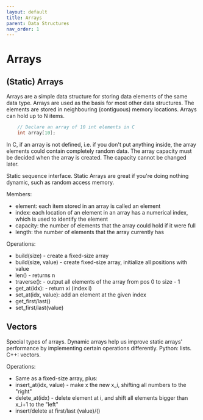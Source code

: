 ```yaml
---
layout: default
title: Arrays
parent: Data Structures
nav_order: 1
---
```


# Arrays

## (Static) Arrays

Arrays are a simple data structure for storing data elements of the same data type.
Arrays are used as the basis for most other data structures. The elements are stored
in neighbouring (contiguous) memory locations. Arrays can hold up to N items.

```c
    // Declare an array of 10 int elements in C
    int array[10];
```

In C, if an array is not defined, i.e. if you don't put anything inside, the array
elements could contain completely random data. The array capacity must be decided when
the array is created. The capacity cannot be changed later.

Static sequence interface. Static Arrays are great if you're doing nothing dynamic,
such as random access memory.

Members:
  
* element: each item stored in an array is called an element
* index: each location of an element in an array has a numerical index, which is used to
identify the element
* capacity: the number of elements that the array could hold if it were full
* length: the number of elements that the array currently has

Operations:

* build(size) - create a fixed-size array
* build(size, value) - create fixed-size array, initialize all positions with value
* len() - returns n
* traverse(): - output all elements of the array from pos 0 to size - 1
* get_at(idx): - return xi (index i)
* set_at(idx, value): add an element at the given index
* get_first/last()
* set_first/last(value)

## Vectors

Special types of arrays. Dynamic arrays help us improve static arrays' performance by
implementing certain operations differently. Python: lists. C++: vectors.

Operations:

* Same as a fixed-size array, plus:
* insert_at(idx, value) - make x the new x_i, shifting all numbers to the "right"
* delete_at(idx) - delete element at i, and shift all elements bigger than x_i+1 to
the "left"
* insert/delete at first/last (value)/()
